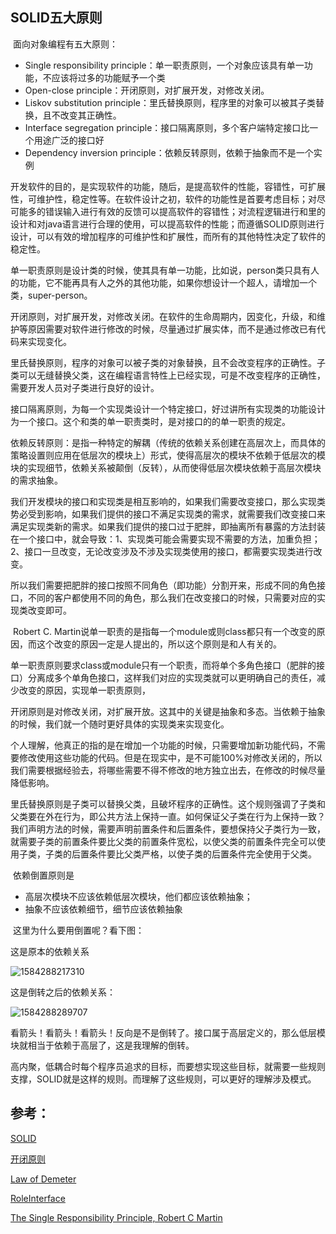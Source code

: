 ## SOLID五大原则

​		面向对象编程有五大原则：

- Single responsibility principle：单一职责原则，一个对象应该具有单一功能，不应该将过多的功能赋予一个类
- Open-close principle：开闭原则，对扩展开发，对修改关闭。
- Liskov substitution principle：里氏替换原则，程序里的对象可以被其子类替换，且不改变其正确性。
- Interface segregation principle：接口隔离原则，多个客户端特定接口比一个用途广泛的接口好
- Dependency inversion principle：依赖反转原则，依赖于抽象而不是一个实例

​		开发软件的目的，是实现软件的功能，随后，是提高软件的性能，容错性，可扩展性，可维护性，稳定性等。在软件设计之初，软件的功能性是首要考虑目标；对尽可能多的错误输入进行有效的反馈可以提高软件的容错性；对流程逻辑进行和里的设计和对java语言进行合理的使用，可以提高软件的性能；而遵循SOLID原则进行设计，可以有效的增加程序的可维护性和扩展性，而所有的其他特性决定了软件的稳定性。

​		单一职责原则是设计类的时候，使其具有单一功能，比如说，person类只具有人的功能，它不能再具有人之外的其他功能，如果你想设计一个超人，请增加一个类，super-person。

​		开闭原则，对扩展开发，对修改关闭。在软件的生命周期内，因变化，升级，和维护等原因需要对软件进行修改的时候，尽量通过扩展实体，而不是通过修改已有代码来实现变化。

​		里氏替换原则，程序的对象可以被子类的对象替换，且不会改变程序的正确性。子类可以无缝替换父类，这在编程语言特性上已经实现，可是不改变程序的正确性，需要开发人员对子类进行良好的设计。

​		接口隔离原则，为每一个实现类设计一个特定接口，好过讲所有实现类的功能设计为一个接口。这个和类的单一职责类时，是对接口的的单一职责的规定。

​		依赖反转原则：是指一种特定的解耦（传统的依赖关系创建在高层次上，而具体的策略设置则应用在低层次的模块上）形式，使得高层次的模块不依赖于低层次的模块的实现细节，依赖关系被颠倒（反转），从而使得低层次模块依赖于高层次模块的需求抽象。

​		我们开发模块的接口和实现类是相互影响的，如果我们需要改变接口，那么实现类势必受到影响，如果我们提供的接口不满足实现类的需求，就需要我们改变接口来满足实现类新的需求。如果我们提供的接口过于肥胖，即抽离所有暴露的方法封装在一个接口中，就会导致：1、实现类可能会需要实现不需要的方法，加重负担；2、接口一旦改变，无论改变涉及不涉及实现类使用的接口，都需要实现类进行改变。

​		所以我们需要把肥胖的接口按照不同角色（即功能）分割开来，形成不同的角色接口，不同的客户都使用不同的角色，那么我们在改变接口的时候，只需要对应的实现类改变即可。

​		Robert C. Martin说单一职责的是指每一个module或则class都只有一个改变的原因，而这个改变的原因一定是人提出的，所以这个原则是和人有关的。

​		单一职责原则要求class或module只有一个职责，而将单个多角色接口（肥胖的接口）分离成多个单角色接口，这样我们对应的实现类就可以更明确自己的责任，减少改变的原因，实现单一职责原则，

​		开闭原则是对修改关闭，对扩展开放。这其中的关键是抽象和多态。当依赖于抽象的时候，我们就一个随时更好具体的实现类来实现变化。

​		个人理解，他真正的指的是在增加一个功能的时候，只需要增加新功能代码，不需要修改使用这些功能的代码。但是在现实中，是不可能100%对修改关闭的，所以我们需要根据经验去，将哪些需要不得不修改的地方独立出去，在修改的时候尽量降低影响。

​		里氏替换原则是子类可以替换父类，且破坏程序的正确性。这个规则强调了子类和父类要在外在行为，即公共方法上保持一直。如何保证父子类在行为上保持一致？我们声明方法的时候，需要声明前置条件和后置条件，要想保持父子类行为一致，就需要子类的前置条件要比父类的前置条件宽松，以使父类的前置条件完全可以使用子类，子类的后置条件要比父类严格，以使子类的后置条件完全使用于父类。

​		依赖倒置原则是

- 高层次模块不应该依赖低层次模块，他们都应该依赖抽象；
- 抽象不应该依赖细节，细节应该依赖抽象

​	这里为什么要用倒置呢？看下图：

这是原本的依赖关系

![1584288217310](C:\Users\ma\AppData\Roaming\Typora\typora-user-images\1584288217310.png)

这是倒转之后的依赖关系：

![1584288289707](C:\Users\ma\AppData\Roaming\Typora\typora-user-images\1584288289707.png)

​		看箭头！看箭头！看箭头！反向是不是倒转了。接口属于高层定义的，那么低层模块就相当于依赖于高层了，这是我理解的倒转。

​		高内聚，低耦合时每个程序员追求的目标，而要想实现这些目标，就需要一些规则支撑，SOLID就是这样的规则。而理解了这些规则，可以更好的理解涉及模式。

## 参考：

[SOLID](https://en.wikipedia.org/wiki/SOLID#cite_note-5)

[开闭原则](https://blog.csdn.net/zhengzhb/article/details/7296944)

[Law of Demeter](https://www.dan-manges.com/blog/37)

[RoleInterface](https://martinfowler.com/bliki/RoleInterface.html)

[The Single Responsibility Principle, Robert C Martin](http://butunclebob.com/)